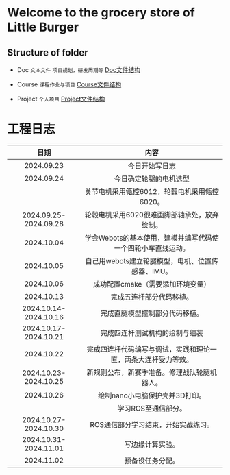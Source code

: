 Welcome to the grocery store of Little Burger 
========

## Structure of folder
* Doc       `文本文件`          `项目规划，研发周期等`      [Doc文件结构](./Doc/README.md)

* Course    `课程作业与项目`    [Course文件结构](./Course/README.md)

* Project   `个人项目`          [Project文件结构](./Project/README.md)

# 工程日志
|日期|内容|
|:---:|:----:|
|2024.09.23|今日开始写日志|
|2024.09.24|今日确定轮腿的电机选型|
||关节电机采用瓴控6012，轮毂电机采用瓴控6020。|
|2024.09.25-2024.09.28|轮毂电机采用6020很难画脚部轴承处，放弃绘制。|
|2024.10.04|学会Webots的基本使用，建模并编写代码使一个四轮小车直线运动。|
|2024.10.05|自己用webots建立轮腿模型，电机、位置传感器、IMU。|
|2024.10.06|成功配置cmake（需要添加环境变量）|
|2024.10.13|完成五连杆部分代码移植。|
|2024.10.14-2024.10.16|完成直腿模型控制部分代码移植。|
|2024.10.17-2024.10.21|完成四连杆测试机构的绘制与组装|
|2024.10.22|完成四连杆代码编写与调试，实践和理论一直，两条大连杆受力等效。|
|2024.10.23-2024.10.25|新规则公布，新赛季准备。修理战队轮腿机器人。|
|2024.10.26|绘制nano小电脑保护壳并3D打印。|
||学习ROS至通信部分。|
|2024.10.27-2024.10.30|ROS通信部分学习结束，开始实战练习。|
|2024.10.31-2024.11.01|写边缘计算实验。|
|2024.11.02|预备役任务分配。|
